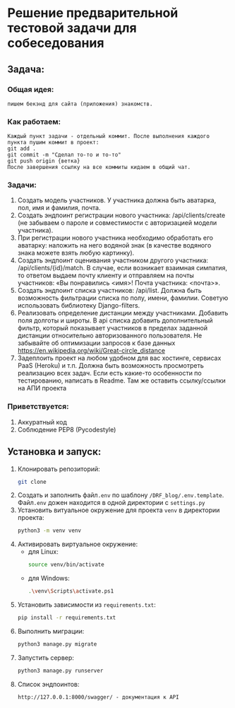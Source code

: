 # Решение предварительной тестовой задачи для собеседования

## Задача:
### Общая идея: 

    пишем бекэнд для сайта (приложения) знакомств.

### Как работаем:

    Каждый пункт задачи - отдельный коммит. После выполнения каждого пункта пушим коммит в проект:
    git add .
    git commit -m "Сделал то-то и то-то"
    git push origin {ветка}
    После завершения ссылку на все коммиты кидаем в общий чат.

### Задачи:

1. Создать модель участников. У участника должна быть аватарка, пол, имя и фамилия, почта.
1. Создать эндпоинт регистрации нового участника: /api/clients/create (не забываем о пароле и совместимости с авторизацией модели участника).
1. При регистрации нового участника необходимо обработать его аватарку: наложить на него водяной знак (в качестве водяного знака можете взять любую картинку).
1. Создать эндпоинт оценивания участником другого участника: /api/clients/{id}/match. В случае, если возникает взаимная симпатия, то ответом выдаем почту клиенту и отправляем на почты участников: «Вы понравились <имя>! Почта участника: <почта>».
1. Создать эндпоинт списка участников: /api/list. Должна быть возможность фильтрации списка по полу, имени, фамилии. Советую использовать библиотеку Django-filters.
1. Реализовать определение дистанции между участниками. Добавить поля долготы и широты. В api списка добавить дополнительный фильтр, который показывает участников в пределах заданной дистанции относительно авторизованного пользователя. Не забывайте об оптимизации запросов к базе данных
https://en.wikipedia.org/wiki/Great-circle_distance
1. Задеплоить проект на любом удобном для вас хостинге, сервисах PaaS (Heroku) и т.п. Должна быть возможность просмотреть реализацию всех задач. Если есть какие-то особенности по тестированию, написать в Readme. Там же оставить ссылку/ссылки на АПИ проекта

### Приветствуется:

1. Аккуратный код
1. Соблюдение PEP8 (Pycodestyle)

## Установка и запуск:
1. Клонировать репозиторий:
   ```bash
   git clone 
   ```
2. Создать и заполнить файл`.env` по шаблону `/DRF_blog/.env.template`. Файл`.env` дожен находится в одной директории с `settings.py`
3. Установить витуальное окружение для проекта `venv` в директории проекта:
    ```bash
    python3 -m venv venv
    ```
4. Активировать виртуальное окружение:
   - для Linux: 
       ```bash
       source venv/bin/activate
       ```
   - для Windows:
       ```bash
       .\venv\Scripts\activate.ps1
       ```
5. Установить зависимости из `requirements.txt`:
    ```bash
    pip install -r requirements.txt
    ```
6. Выполнить миграции:
    ```bash
    python3 manage.py migrate
    ```
7. Запустить сервер:
    ```bash
    python3 manage.py runserver
    ```
8. Список эндпоинтов:
   ```angular2html
   http://127.0.0.1:8000/swagger/ - документация к API
   ```